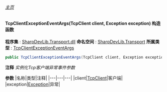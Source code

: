 ###### [主页](./Index.md "主页")
#### TcpClientExceptionEventArgs(TcpClient client, Exception exception) 构造函数
**程序集** : [SharpDevLib.Transport.dll](./SharpDevLib.Transport.assembly.md "SharpDevLib.Transport.dll")
**命名空间** : [SharpDevLib.Transport](./SharpDevLib.Transport.namespace.md "SharpDevLib.Transport")
**所属类型** : [TcpClientExceptionEventArgs](./SharpDevLib.Transport.TcpClientExceptionEventArgs.md "TcpClientExceptionEventArgs")
``` csharp
public TcpClientExceptionEventArgs(TcpClient client, Exception exception)
```
**注释**
*实例化Tcp客户端异常事件参数*

**参数**
|名称|类型|注释|
|---|---|---|
|client|[TcpClient](./SharpDevLib.Transport.TcpClient.md "TcpClient")|客户端|
|exception|[Exception](https://learn.microsoft.com/en-us/dotnet/api/system.exception "Exception")|异常|

